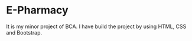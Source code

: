 # E-Pharmacy
It is my minor project of BCA. I have build the project by using HTML, CSS and Bootstrap.

